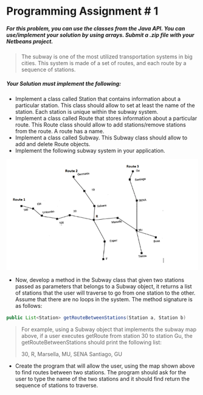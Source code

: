 # Programming Assignment # 1

##### For this problem, you can use the classes from the Java API.  You can use/implement your solution by using arrays. Submit a .zip file with your Netbeans project. 

> The subway is one of the most utilized transportation systems in big cities. This system is made of a set of routes, and each route by a sequence of stations.

##### Your Solution must implement the following:

-	Implement a class called Station that contains information about a particular station. This class should allow to set at least the name of the station. Each station is unique within the subway system.
-	Implement a class called Route that stores information about a particular route. This Route class should allow to add stations/remove stations from the route.  A route has a name.
-	Implement a class called Subway. This Subway class should allow to add and delete Route objects.
-	Implement the following subway system in your application. 

![Map of Subway](Screen%20Shot%202020-10-22%20at%205.07.15%20PM.png)

-	Now, develop a method in the Subway class that given two stations passed as parameters that belongs to a Subway object, it returns a list of stations that the user will traverse to go from one station to the other. Assume that there are no loops in the system. The method signature is as follows:

```java
public List<Station> getRouteBetweenStations(Station a, Station b)
```

> For example, using a Subway object that implements the subway map above, if a user executes getRoute from station 30 to station Gu, the getRouteBetweenStations should print the following list:
>
> 30, R, Marsella, MU, SENA Santiago, GU

-	Create the program that will allow the user, using the map shown above to find routes between two stations. The program should ask for the user to type the name of the two stations and it should find return the sequence of stations to traverse.
